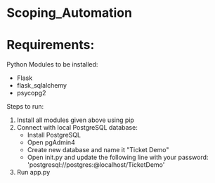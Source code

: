 # Scoping_Automation
# Requirements:

Python Modules to be installed:
- Flask
- flask_sqlalchemy
- psycopg2

Steps to run:
1. Install all modules given above using pip
2. Connect with local PostgreSQL database:
    - Install PostgreSQL
    - Open pgAdmin4
    - Create new database and name it "Ticket Demo"
    - Open init.py and update the following line with your password: 'postgresql://postgres:<password>@localhost/TicketDemo'
3. Run app.py
